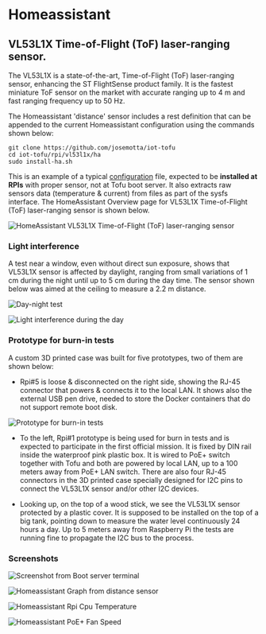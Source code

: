 # Homeassistant

## VL53L1X Time-of-Flight (ToF) laser-ranging sensor.

The VL53L1X is a state-of-the-art, Time-of-Flight (ToF) laser-ranging sensor, enhancing the ST FlightSense product family. It is the fastest miniature ToF sensor on the market with accurate ranging up to 4 m and fast ranging frequency up to 50 Hz.

The Homeassistant 'distance' sensor includes a rest definition that can be appended to the current Homeassistant configuration using the commands shown below:

```
git clone https://github.com/josemotta/iot-tofu
cd iot-tofu/rpi/vl53l1x/ha
sudo install-ha.sh

```

This is an example of a typical [configuration](configuration.yaml) file, expected to be **installed at RPIs** with proper sensor, not at Tofu boot server. It also extracts raw sensors data (temperature & current) from files as part of the sysfs interface. The HomeAssistant Overview page for VL53L1X Time-of-Flight (ToF) laser-ranging sensor is shown below.

![HomeAssistant VL53L1X Time-of-Flight (ToF) laser-ranging sensor](vl53l1x-screenshot3.png)

### Light interference

A test near a window, even without direct sun exposure, shows that VL53L1X sensor is affected by daylight, ranging from small variations of 1 cm during the night until up to 5 cm during the day time. The sensor shown below was aimed at the ceiling to measure a 2.2 m distance.

![Day-night test](vl53l1x-ha-day-night-test.jpeg)

![Light interference during the day](vl53l1x-ha-day-night-interference.png)

### Prototype for burn-in tests

A custom 3D printed case was built for five prototypes, two of them are shown below:

- Rpi#5 is loose & disconnected on the right side, showing the RJ-45 connector that powers & connects it to the local LAN. It shows also the external USB pen drive, needed to store the Docker containers that do not support remote boot disk.

![Prototype for burn-in tests](vl53l1x-burnin-prototype.JPG)

- To the left, Rpi#1 prototype is being used for burn in tests and is expected to participate in the first official mission. It is fixed by DIN rail inside the waterproof pink plastic box. It is wired to PoE+ switch together with Tofu and both are powered by local LAN, up to a 100 meters away from PoE+ LAN switch. There are also four RJ-45 connectors in the 3D printed case specially designed for I2C pins to connect the VL53L1X sensor and/or other I2C devices.

- Looking up, on the top of a wood stick, we see the VL53L1X sensor protected by a plastic cover. It is supposed to be installed on the top of a big tank, pointing down to measure the water level continuously 24 hours a day. Up to 5 meters away from Raspberry Pi the tests are running fine to propagate the I2C bus to the process.

### Screenshots

![Screenshot from Boot server terminal](vl53l1x-screenshot.jpg)

![Homeassistant Graph from distance sensor](vl53l1x-ha-test-9.png)

![Homeassistant Rpi Cpu Temperature](vl53l1x-ha-cputemp.png)

![Homeassistant PoE+ Fan Speed](vl53l1x-ha-fanspeed.png)
